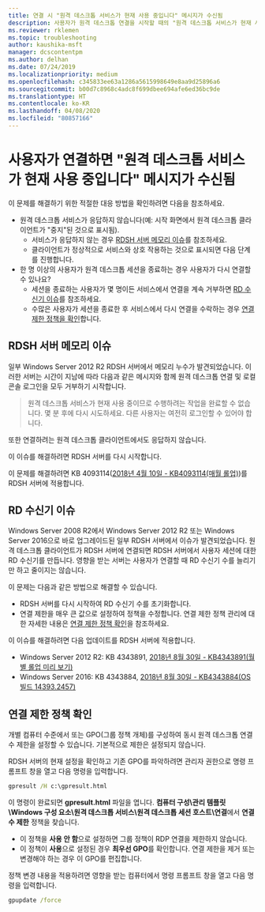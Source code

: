 ```yaml
---
title: 연결 시 "원격 데스크톱 서비스가 현재 사용 중입니다" 메시지가 수신됨
description: 사용자가 원격 데스크톱 연결을 시작할 때의 "원격 데스크톱 서비스가 현재 사용 중입니다" 오류를 해결합니다.
ms.reviewer: rklemen
ms.topic: troubleshooting
author: kaushika-msft
manager: dcscontentpm
ms.author: delhan
ms.date: 07/24/2019
ms.localizationpriority: medium
ms.openlocfilehash: c345833ee63a1286a5615998649e8aa9d25896a6
ms.sourcegitcommit: b00d7c8968c4adc8f699dbee694afe6ed36bc9de
ms.translationtype: HT
ms.contentlocale: ko-KR
ms.lasthandoff: 04/08/2020
ms.locfileid: "80857166"
---
```

# <a name="on-connecting-user-receives-remote-desktop-service-is-currently-busy-message"></a>사용자가 연결하면 "원격 데스크톱 서비스가 현재 사용 중입니다" 메시지가 수신됨

이 문제를 해결하기 위한 적절한 대응 방법을 확인하려면 다음을 참조하세요.

- 원격 데스크톱 서비스가 응답하지 않습니다(예: 시작 화면에서 원격 데스크톱 클라이언트가 "중지"된 것으로 표시됨).  
   - 서비스가 응답하지 않는 경우 [RDSH 서버 메모리 이슈](#rdsh-server-memory-issue)를 참조하세요.
   - 클라이언트가 정상적으로 서비스와 상호 작용하는 것으로 표시되면 다음 단계를 진행합니다.
- 한 명 이상의 사용자가 원격 데스크톱 세션을 종료하는 경우 사용자가 다시 연결할 수 있나요?  
   - 세션을 종료하는 사용자가 몇 명이든 서비스에서 연결을 계속 거부하면 [RD 수신기 이슈](#rd-listener-issue)를 참조하세요.
   - 수많은 사용자가 세션을 종료한 후 서비스에서 다시 연결을 수락하는 경우 [연결 제한 정책을 확인](#check-the-connection-limit-policy)합니다.

## <a name="rdsh-server-memory-issue"></a>RDSH 서버 메모리 이슈

일부 Windows Server 2012 R2 RDSH 서버에서 메모리 누수가 발견되었습니다. 이러한 서버는 시간이 지남에 따라 다음과 같은 메시지와 함께 원격 데스크톱 연결 및 로컬 콘솔 로그인을 모두 거부하기 시작합니다.

> 원격 데스크톱 서비스가 현재 사용 중이므로 수행하려는 작업을 완료할 수 없습니다. 몇 분 후에 다시 시도하세요. 다른 사용자는 여전히 로그인할 수 있어야 합니다.

또한 연결하려는 원격 데스크톱 클라이언트에서도 응답하지 않습니다.

이 이슈를 해결하려면 RDSH 서버를 다시 시작합니다.

이 문제를 해결하려면 KB 4093114([2018년 4월 10일 - KB4093114(매월 롤업)](https://support.microsoft.com/help/4093114/))를 RDSH 서버에 적용합니다.

## <a name="rd-listener-issue"></a>RD 수신기 이슈

Windows Server 2008 R2에서 Windows Server 2012 R2 또는 Windows Server 2016으로 바로 업그레이드된 일부 RDSH 서버에서 이슈가 발견되었습니다. 원격 데스크톱 클라이언트가 RDSH 서버에 연결되면 RDSH 서버에서 사용자 세션에 대한 RD 수신기를 만듭니다. 영향을 받는 서버는 사용자가 연결할 때 RD 수신기 수를 늘리기만 하고 줄이지는 않습니다.

이 문제는 다음과 같은 방법으로 해결할 수 있습니다.

  - RDSH 서버를 다시 시작하여 RD 수신기 수를 초기화합니다.
  - 연결 제한을 매우 큰 값으로 설정하여 정책을 수정합니다. 연결 제한 정책 관리에 대한 자세한 내용은 [연결 제한 정책 확인](#check-the-connection-limit-policy)을 참조하세요.

이 이슈를 해결하려면 다음 업데이트를 RDSH 서버에 적용합니다.

  - Windows Server 2012 R2: KB 4343891, [2018년 8월 30일 - KB4343891(월별 롤업 미리 보기)](https://support.microsoft.com/help/4343891/windows-81-update-kb4343891)
  - Windows Server 2016: KB 4343884, [2018년 8월 30일 - KB4343884(OS 빌드 14393.2457)](https://support.microsoft.com/help/4343884/windows-10-update-kb4343884)

## <a name="check-the-connection-limit-policy"></a>연결 제한 정책 확인

개별 컴퓨터 수준에서 또는 GPO(그룹 정책 개체)를 구성하여 동시 원격 데스크톱 연결 수 제한을 설정할 수 있습니다. 기본적으로 제한은 설정되지 않습니다.

RDSH 서버의 현재 설정을 확인하고 기존 GPO를 파악하려면 관리자 권한으로 명령 프롬프트 창을 열고 다음 명령을 입력합니다.
  
```cmd
gpresult /H c:\gpresult.html
```
   
이 명령이 완료되면 **gpresult.html** 파일을 엽니다. **컴퓨터 구성\\관리 템플릿\\Windows 구성 요소\\원격 데스크톱 서비스\\원격 데스크톱 세션 호스트\\연결**에서 **연결 수 제한** 정책을 찾습니다.

  - 이 정책을 **사용 안 함**으로 설정하면 그룹 정책이 RDP 연결을 제한하지 않습니다.
  - 이 정책이 **사용**으로 설정된 경우 **최우선 GPO**를 확인합니다. 연결 제한을 제거 또는 변경해야 하는 경우 이 GPO를 편집합니다.

정책 변경 내용을 적용하려면 영향을 받는 컴퓨터에서 명령 프롬프트 창을 열고 다음 명령을 입력합니다.
  
```cmd
gpupdate /force
```
  
